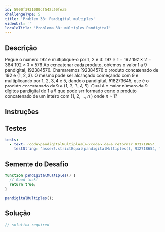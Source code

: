 ```yaml
---
id: 5900f3931000cf542c50fea5
challengeType: 5
title: 'Problem 38: Pandigital multiples'
videoUrl: ''
localeTitle: 'Problema 38: múltiplos Pandigital'
---
```


## Descrição
<section id="description"> Pegue o número 192 e multiplique-o por 1, 2 e 3: 192 × 1 = 192 192 × 2 = 384 192 × 3 = 576 Ao concatenar cada produto, obtemos o valor 1 a 9 pandigital, 192384576. Chamaremos 192384576 o produto concatenado de 192 e (1, 2, 3). O mesmo pode ser alcançado começando com 9 e multiplicando por 1, 2, 3, 4 e 5, dando o pandigital, 918273645, que é o produto concatenado de 9 e (1, 2, 3, 4, 5). Qual é o maior número de 9 dígitos pandigital de 1 a 9 que pode ser formado como o produto concatenado de um inteiro com (1, 2, ..., <var>n</var> ) onde <var>n</var> &gt; 1? </section>

## Instruções
<section id="instructions">
</section>

## Testes
<section id='tests'>

```yml
tests:
  - text: <code>pandigitalMultiples()</code> deve retornar 932718654.
    testString: 'assert.strictEqual(pandigitalMultiples(), 932718654, "<code>pandigitalMultiples()</code> should return 932718654.");'

```

</section>

## Semente do Desafio
<section id='challengeSeed'>

<div id='js-seed'>

```js
function pandigitalMultiples() {
  // Good luck!
  return true;
}

pandigitalMultiples();

```

</div>



</section>

## Solução
<section id='solution'>

```js
// solution required
```
</section>
